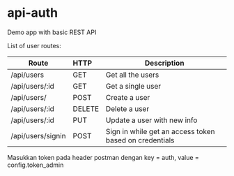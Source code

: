 # api-auth

Demo app with basic REST API

List of user routes:

| Route         | HTTP  | Description
|-------------- |:------|-------------
| /api/users    | GET   | Get all the users
| /api/users/:id| GET   | Get a single user
| /api/users/   | POST  | Create a user
| /api/users/:id| DELETE| Delete a user
| /api/users/:id| PUT   | Update a user with new info
| /api/users/signin| POST| Sign in while get an access token based on credentials

Masukkan token pada header postman dengan key = auth, value = config.token_admin
